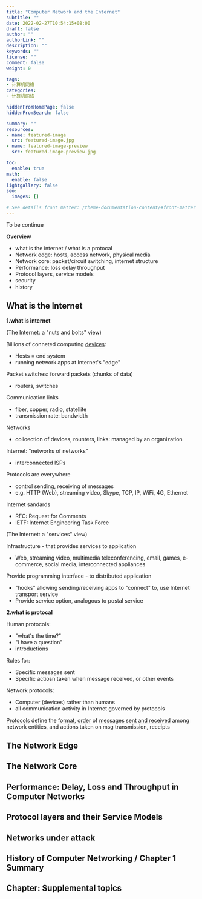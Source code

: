 ```yaml
---
title: "Computer Network and the Internet"
subtitle: ""
date: 2022-02-27T10:54:15+08:00
draft: false
author: ""
authorLink: ""
description: ""
keywords: ""
license: ""
comment: false
weight: 0

tags:
- 计算机网络
categories:
- 计算机网络

hiddenFromHomePage: false
hiddenFromSearch: false

summary: ""
resources:
- name: featured-image
  src: featured-image.jpg
- name: featured-image-preview
  src: featured-image-preview.jpg

toc:
  enable: true
math:
  enable: false
lightgallery: false
seo:
  images: []

# See details front matter: /theme-documentation-content/#front-matter
---
```


To be continue 

<!--more-->

**Overview**

- what is the internet / what is a protocal
- Network edge: hosts, access network, physical media
- Network core: packet/circuit switching, internet structure 
- Performance: loss delay throughput
- Protocol layers, service models 
- security 
- history 



## What is the Internet 

**1.what is internet** 



(The Internet: a "nuts and bolts" view)

Billions of conneted computing <u>devices</u>: 

- Hosts = end system 
- running network apps at Internet's "edge"

Packet switches: forward packets (chunks of data)

- routers, switches 

Communication links

- fiber, copper, radio, statellite
- transmission rate: bandwidth  

Networks 

- colloection of devices, rounters, links: managed by an organization

Internet: "networks of networks"

- interconnected ISPs

Protocols are everywhere 

- control sending, receiving of messages
- e.g. HTTP (Web), streaming video, Skype, TCP, IP, WiFi, 4G, Ethernet

Internet sandards

- RFC: Request for Comments
- IETF: Internet Engineering Task Force



(The Internet: a "services" view)

Infrastructure - that provides services to application 

- Web, streaming video, multimedia teleconferencing, email, games, e-commerce, social media, interconnected appliances

Provide programming interface - to distributed application 

- "hooks" allowing sending/receiving apps to "connect" to, use Internet transport service
- Provide service option, analogous to postal service 



**2.what is protocal** 

Human protocols:

- "what's the time?"
- "i have a question"
- introductions

Rules for:

- Specific messages sent
- Specific actiosn taken when message received, or other events 



Network protocols:

- Computer (devices) rather than humans
- all communication activity in Internet governed by protocols 



<u>Protocols</u> define the <u>format</u>, <u>order</u> of <u>messages sent and received</u> among network entities, and actions taken on msg transmission, receipts 







## The Network Edge



## The Network Core



## Performance: Delay, Loss and Throughput in Computer Networks



## Protocol layers and their Service Models



## Networks under attack



## History of Computer Networking / Chapter 1 Summary



## Chapter: Supplemental topics 


